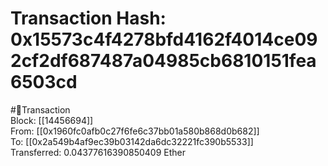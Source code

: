 
Transaction Hash: 0x15573c4f4278bfd4162f4014ce092cf2df687487a04985cb6810151fea6503cd
====================================================================================
  
#💸Transaction  
Block: [[14456694]]  
From: [[0x1960fc0afb0c27f6fe6c37bb01a580b868d0b682]]  
To: [[0x2a549b4af9ec39b03142da6dc32221fc390b5533]]  
Transferred: 0.04377616390850409 Ether